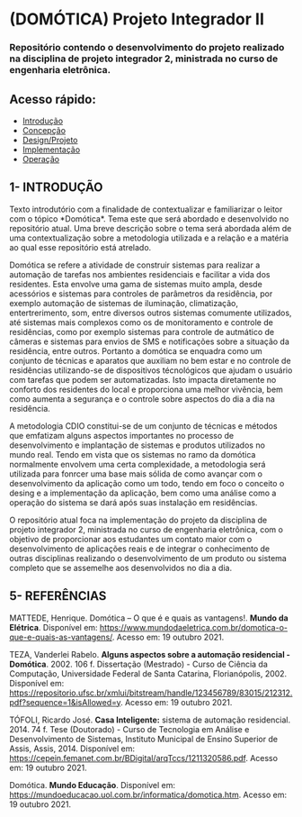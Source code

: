 # (DOMÓTICA) Projeto Integrador II

### Repositório contendo o desenvolvimento do projeto realizado na disciplina de projeto integrador 2, ministrada no curso de engenharia eletrônica.

## Acesso rápido:
  - [Introdução](./introduction.md)
  - [Concepção](./conceive.md)
  - [Design/Projeto](./design.md)
  - [Implementação](./implement.md)
  - [Operação](./operate.md)


## 1- INTRODUÇÃO
<p>
Texto introdutório com a finalidade de contextualizar e familiarizar o leitor com o tópico *Domótica*. Tema este que será abordado e desenvolvido no repositório atual. Uma breve descrição sobre o tema será abordada além de uma contextualização sobre a metodologia utilizada e a relação e a matéria ao qual esse repositório está atrelado.
</p>
<p>
Domótica se refere a atividade de construir sistemas para realizar a automação de tarefas nos ambientes residenciais e facilitar a vida dos residentes. Esta envolve uma gama de sistemas muito ampla, desde acessórios e sistemas para controles de parâmetros da residência, por exemplo automação de sistemas de iluminação, climatização, entertrerimento, som, entre diversos outros sistemas comumente utilizados, até sistemas mais complexos como os de monitoramento e controle de residências, como por exemplo sistemas para controle de autmático de câmeras e sistemas para envios de SMS e notificações sobre a situação da residência, entre outros. Portanto a domótica se enquadra como um conjunto de técnicas e aparatos que auxiliam no bem estar e no controle de residências utilizando-se de dispositivos técnológicos que ajudam o usuário com tarefas que podem ser automatizadas. Isto impacta diretamente no conforto dos residentes do local e proporciona uma melhor vivência, bem como aumenta a segurança e o controle sobre aspectos do dia a dia na residência.
</p>
<p>
A metodologia CDIO constitui-se de um conjunto de técnicas e métodos que emfatizam alguns aspectos importantes no processo de desenvolvimento e implantação de sistemas e produtos utilizados no mundo real. Tendo em vista que os sistemas no ramo da domótica normalmente envolvem uma certa complexidade, a metodologia será utilizada para fonrcer uma base mais sólida de como avançar com o desenvolvimento da aplicação como um todo, tendo em foco o conceito o desing e a implementação da aplicação, bem como uma análise como a operação do sistema se dará após suas instalação em residências.
</p>
<p>
O repositório atual foca na implementação do projeto da disciplina de projeto integrador 2, ministrada no curso de engenharia eletrônica, com o objetivo de proporcionar aos estudantes um contato maior com o desenvolvimento de aplicações reais e de integrar o conhecimento de outras disciplinas realizando o desenvolvimento de um produto ou sistema completo que se assemelhe aos desenvolvidos no dia a dia.
</p>

## 5- REFERÊNCIAS

MATTEDE, Henrique. Domótica – O que é e quais as vantagens!. **Mundo da Elétrica**. Disponível em: <https://www.mundodaeletrica.com.br/domotica-o-que-e-quais-as-vantagens/>. Acesso em:  19 outubro 2021.

TEZA, Vanderlei Rabelo. **Alguns aspectos sobre a automação residencial - Domótica**. 2002. 106 f. Dissertação (Mestrado) - Curso de Ciência da Computação, Universidade Federal de Santa Catarina, Florianópolis, 2002. Disponível em: <https://repositorio.ufsc.br/xmlui/bitstream/handle/123456789/83015/212312.pdf?sequence=1&isAllowed=y>. Acesso em: 19 outubro 2021.

TÓFOLI, Ricardo José. **Casa Inteligente:** sistema de automação residencial. 2014. 74 f. Tese (Doutorado) - Curso de Tecnologia em Análise e Desenvolvimento de Sistemas, Instituto Municipal de Ensino Superior de Assis, Assis, 2014. Disponível em: <https://cepein.femanet.com.br/BDigital/arqTccs/1211320586.pdf>. Acesso em: 19 outubro 2021.

Domótica. **Mundo Educação**. Disponível em: <https://mundoeducacao.uol.com.br/informatica/domotica.htm>. Acesso em: 19 outubro 2021.
